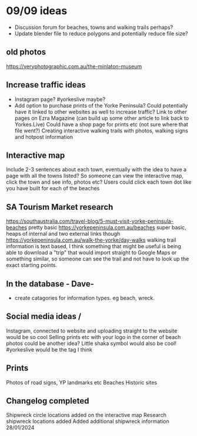 # 09/09 ideas
- Discussion forum for beaches, towns and walking trails perhaps?
- Update blender file to reduce polygons and potentially reduce file size?

## old photos
https://veryphotographic.com.au/the-minlaton-museum 

## Increase traffic ideas
- Instagram page? #yorkeslive maybe?
- Add option to purchase prints of the Yorke Peninsula? Could potentially have it linked to other websites as well to increase traffic? 
Link to other pages on Ezra Magazine (can build up some other article to link back to Yorkes.Live)
Could have a shop page for prints etc (not sure where that file went?)
Creating interactive walking trails with photos, walking signs and hotpost information

## Interactive map 
Include 2-3 sentences about each town, eventually with the idea to have a page with all the towns listed? So someone can view the interactive map, click the town and see info, photos etc?
Users could click each town dot like you have built for each of the beaches 


## SA Tourism Market research
https://southaustralia.com/travel-blog/5-must-visit-yorke-peninsula-beaches pretty basic
https://yorkepeninsula.com.au/beaches super basic, heaps of internal and two external links though
https://yorkepeninsula.com.au/walk-the-yorke/day-walks walking trail information is text based, I think something that might be useful is being able to download a "trip" that would import straight to Google Maps or something similar, so someone can see the trail and not have to look up the exact starting points.


## In the database - Dave- 
- create catagories for information types. eg beach, wreck.

## Social media ideas /
Instagram, connected to website and uploading straight to the website would be so cool
Selling prints etc with your logo in the corner of beach photos could be another idea?
Little shaka symbol would also be cool!
#yorkeslive would be the tag I think

## Prints
Photos of road signs, YP landmarks etc
Beaches
Historic sites


## Changelog completed
Shipwreck circle locations added on the interactive map
Research shipwreck locations added
Added additional shipwreck information 28/01/2024

